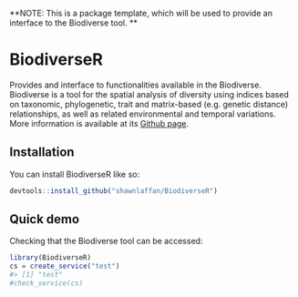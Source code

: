 
<!-- README.md is generated from README.Rmd. Please edit that file -->

**NOTE: This is a package template, which will be used to provide an
interface to the Biodiverse tool. **

# BiodiverseR

<!-- badges: start -->

<!-- badges: end -->

Provides and interface to functionalities available in the Biodiverse.
Biodiverse is a tool for the spatial analysis of diversity using indices
based on taxonomic, phylogenetic, trait and matrix-based (e.g. genetic
distance) relationships, as well as related environmental and temporal
variations. More information is available at its [Github
page](https://github.com/shawnlaffan/biodiverse).

## Installation

You can install BiodiverseR like so:

``` r
devtools::install_github("shawnlaffan/BiodiverseR")
```

## Quick demo

Checking that the Biodiverse tool can be accessed:

``` r
library(BiodiverseR)
cs = create_service("test")
#> [1] "test"
#check_service(cs)
```
